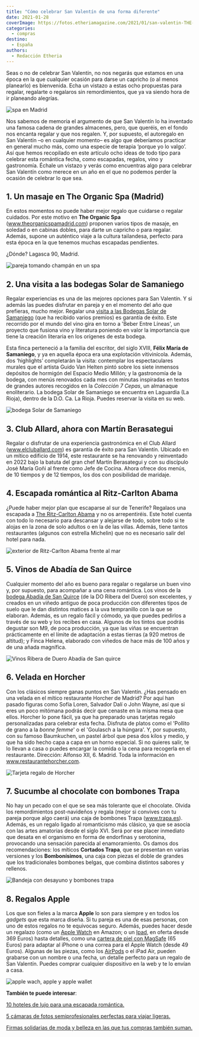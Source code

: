 ```yaml
---
title: "Cómo celebrar San Valentín de una forma diferente"
date: 2021-01-28
coverImage: https://fotos.etheriamagazine.com/2021/01/san-valentin-THE-ORGANIC-SPA.jpg
categories: 
  - compras
destino: 
  - España
authors: 
  - Redacción Etheria
---
```


Seas o no de celebrar San Valentín, no nos negarás que estamos en una época en la que 
cualquier ocasión para darse un capricho (o al menos planearlo) es bienvenida. Echa un 
vistazo a estas ocho propuestas para regalar, regalarte o regalaros sin remordimientos, 
que ya va siendo hora de ir planeando alegrías. 

![spa en Madrid](https://fotos.etheriamagazine.com/2021/01/san-valentin-organic-spa.masaje.jpg "Masaje en pareja en © The Organic Spa.")

Nos sabemos de memoria el argumento de que San Valentín lo ha inventado una famosa 
cadena de grandes almacenes, pero, que queréis, en el fondo nos encanta regalar y que 
nos regalen. Y, por supuesto, el autoregalo en San Valentín –o en cualquier momento– es 
algo que deberíamos practicar en general mucho más, como una especie de terapia ‘porque 
yo lo valgo’. Así que hemos recopilado en este artículo ocho ideas de todo tipo para 
celebrar esta romántica fecha, como escapadas, regalos, vino y gastronomía. Échale un 
vistazo y verás como encuentras algo para celebrar San Valentín como merece en un año en 
el que no podemos perder la ocasión de celebrar lo que sea. 

## 1\. Un masaje en The Organic Spa (Madrid)

En estos momentos no puede haber mejor regalo que cuidarse o regalar cuidados. Por este 
motivo en **The Organic Spa** (www.theorganicspamadrid.com) proponen varios tipos de 
masaje, en soledad o en cabinas dobles, para darte un capricho o para regalar. Además, 
supone un auténtico viaje a la cultura tailandesa, perfecto para esta época en la que 
tenemos muchas escapadas pendientes. 

¿Dónde? Lagasca 90, Madrid. 

![pareja tomando champán en un spa](https://fotos.etheriamagazine.com/2021/01/san-valentin-THE-ORGANIC-SPA.jpg "Jacuzzi con champán en © The Organic Spa.")

## 2\. Una visita a las bodegas Solar de Samaniego

Regalar experiencias es una de las mejores opciones para San Valentín. Y si además las 
puedes disfrutar en pareja y en el momento del año que prefieras, mucho mejor. Regalar 
una [visita a las Bodegas Solar de 
Samaniego](https://www.solardesamaniego.com/visita-bodega) (que ha recibido varios 
premios) es garantía de éxito. Este recorrido por el mundo del vino gira en torno a 
'Beber Entre Líneas', un proyecto que fusiona vino y literatura poniendo en valor la 
importancia que tiene la creación literaria en los orígenes de esta bodega. 

Esta finca perteneció a la familia del escritor, del siglo XVIII, **Félix María de 
Samaniego**, y ya en aquella época era una explotación vitivinícola. Además, dos 
‘highlights’ completarán la visita: contemplar los espectaculares murales que el artista 
Guido Van Helten pintó sobre los siete inmensos depósitos de hormigón del Espacio Medio 
Millón; y la gastronomía de la bodega, con menús renovados cada mes con minutas 
inspiradas en textos de grandes autores recogidos en la _Colección 7 Cepas_, un 
almanaque enoliterario. La bodega Solar de Samaniego se encuentra en Laguardia (La 
Rioja), dentro de la D.O. Ca. La Rioja. Puedes reservar la visita en su web. 

![bodega Solar de Samaniego](https://fotos.etheriamagazine.com/2021/01/San-valentin-Bodega-Solar-de-Samaniego-Guido-Van-Helten.jpg "Murales del artista Guido Van Helten en © Bodegas Solar de Samaniego")

## 3\. Club Allard, ahora con Martín Berasategui

Regalar o disfrutar de una experiencia gastronómica en el Club Allard 
(www.elcluballard.com) es garantía de éxito para San Valentín. Ubicado en un mítico 
edificio de 1914, este restaurante se ha renovando y reinventado en 2022 bajo la batuta 
del gran chef Martín Berasategui y con su discípulo José María Goñi al frente como Jefe 
de Cocina. Ahora ofrece dos menús, de 10 tiempos y de 12 tiempos, los dos con 
posibilidad de maridaje. 

## 4\. Escapada romántica al Ritz-Carlton Abama

¿Puede haber mejor plan que escaparse al sur de Tenerife? Regalaos una escapada a [The 
Ritz-Carlton 
Abama](https://etheriamagazine.com/2021/06/28/the-ritz-carlton-abama-hotel-de-lujo-tenerife/) 
y no os arrepentiréis. Este hotel cuenta con todo lo necesario para descansar y alejarse 
de todo, sobre todo si te alojas en la zona de solo adultos o en la de las villas. 
Además, tiene tantos restaurantes (algunos con estrella Michelin) que no es necesario 
salir del hotel para nada. 

![exterior de Ritz-Carlton Abama frente al mar](https://fotos.etheriamagazine.com/2021/01/san-valentin-abama-ritz-carlton.jpg "Hotel © Ritz-Carlton Abama, en el sur de Tenerife.")

## 5\. Vinos de Abadía de San Quirce

Cualquier momento del año es bueno para regalar o regalarse un buen vino y, por 
supuesto, para acompañar a una cena romántica. Los vinos de la [bodega Abadía de San 
Quirce](https://www.abadiadesanquirce.com/es/) (de la DO Ribera del Duero) son 
excelentes, y creados en un viñedo antiguo de poca producción con diferentes tipos de 
suelo que le dan distintos matices a la uva tempranillo con la que se elaboran. Además, 
es un regalo fácil y cómodo, ya que puedes pedirlos a través de su web y los recibes en 
casa. Algunos de los tintos que podrás degustar son M9, de poca producción, ya que las 
viñas se encuentran prácticamente en el límite de adaptación a estas tierras (a 920 
metros de altitud); y Finca Helena, elaborado con viñedos de hace más de 100 años y de 
una añada magnífica. 

![Vinos Ribera de Duero Abadía de San quirce](https://fotos.etheriamagazine.com/2021/01/san-valentin-Abadía-de-San-Quirce.jpg "Vinos M9 2018 y Finca Helena 2015 de © Abadía de San Quirce")

## 6\. Velada en Horcher

Con los clásicos siempre ganas puntos en San Valentín. ¿Has pensado en una velada en el 
mítico restaurante Horcher de Madrid? Por aquí han pasado figuras como Sofía Loren, 
Salvador Dalí o John Wayne, así que si eres un poco mitómana podrás decir que cenaste en 
la misma mesa que ellos. Horcher lo pone fácil, ya que ha preparado unas tarjetas regalo 
personalizadas para celebrar esta fecha. Disfruta de platos como el 'Pollito de grano a 
la _bonne femme_' o el 'Goulasch a la húngara'. Y, por supuesto, con su famoso 
Baumkuchen, un pastel árbol que pesa dos kilos y medio, y que ha sido hecho capa a capa 
en un horno especial. Si no quieres salir, te lo llevan a casa o puedes encargar la 
comida o la cena para recogerla en el restaurante. Dirección: Alfonso XII, 6. Madrid. 
Toda la información en www.restaurantehorcher.com. 

![Tarjeta regalo de Horcher](https://fotos.etheriamagazine.com/2021/01/san-valentin-Horcher.jpg "Tarjeta-regalo de San Valentín del restaurante © Horcher.")

## 7\. Sucumbe al chocolate con bombones Trapa

No hay un pecado con el que se sea más tolerante que el chocolate. Olvida los 
remordimientos post-navideños y regala (mejor si convives con tu pareja porque algo 
caerá) una caja de bombones Trapa (www.trapa.es). Además, es un regalo ligado al 
romanticismo más clásico, ya que se asocia con las artes amatorias desde el siglo XVI. 
Será por ese placer inmediato que desata en el organismo en forma de endorfinas y 
serotonina, provocando una sensación parecida al enamoramiento. Os damos dos 
recomendaciones: los míticos **Cortados Trapa**, que se presentan en varias versiones y 
los **Bombonísimos**, una caja con piezas el doble de grandes que los tradicionales 
bombones belgas, que combina distintos sabores y rellenos. 

![Bandeja con desayuno y bombones trapa](https://fotos.etheriamagazine.com/2021/01/san-valentin-bombones-trapa.jpg "Caja Bombonísimos de Bombones Trapa. © David de Luis")

## 8\. Regalos Apple

Los que son fieles a la marca **Apple** lo son para siempre y en todos los _gadgets_ que 
esta marca diseña. Si tu pareja es una de esas personas, con uno de estos regalos no te 
equivocas seguro. Además, puedes hacer desde un regalazo (como un [Apple 
Watch](https://amzn.to/3Sqqex7) en Amazon; o un [Ipad](https://amzn.to/3HrmYv3), en 
oferta desde 369 Euros) hasta detalles, como una [cartera de piel con 
MagSafe](https://amzn.to/42bIQnJ) (65 Euros) para adaptar al iPhone o una correa para el 
Apple Watch (desde 49 Euros). Algunas de las piezas, como los [AirPods](https://amzn.to/2YhmgKs) 
o el iPad Air, pueden grabarse con un nombre o una fecha, un detalle perfecto para un 
regalo de San Valentín. Puedes comprar cualquier dispositivo en la web y te lo envían a 
casa. 

![apple wach, apple y apple wallet](https://fotos.etheriamagazine.com/2021/01/regalos-san-valentin-apple.jpg "Regalos de © Apple para San Valentín.")

**También te puede interesar**: 

[10 hoteles de lujo para una escapada 
romántica.](https://etheriamagazine.com/2021/01/21/hoteles-de-lujo-escapada-romantica-2021/) 

[5 cámaras de fotos semiprofesionales perfectas para viajar 
ligeras.](https://etheriamagazine.com/2020/11/25/5-camaras-de-fotos-semiprofesionales-perfectas-para-viajar-ligeras/) 

[Firmas solidarias de moda y belleza en las que tus compras también 
suman.](https://etheriamagazine.com/2020/11/21/marcas-y-firmas-solidarias-de-moda-y-belleza/)

